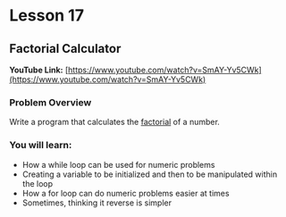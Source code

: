 # Lesson 17

## Factorial Calculator

__YouTube Link:__ [https://www.youtube.com/watch?v=SmAY-Yv5CWk](https://www.youtube.com/watch?v=SmAY-Yv5CWk)

### Problem Overview

Write a program that calculates the [factorial](https://en.wikipedia.org/wiki/Factorial) of a number.

### You will learn:

- How a while loop can be used for numeric problems
- Creating a variable to be initialized and then to be manipulated within the loop
- How a for loop can do numeric problems easier at times
- Sometimes, thinking it reverse is simpler
